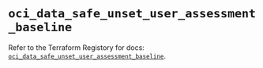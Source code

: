 # `oci_data_safe_unset_user_assessment_baseline`

Refer to the Terraform Registory for docs: [`oci_data_safe_unset_user_assessment_baseline`](https://registry.terraform.io/providers/oracle/oci/6.18.0/docs/resources/data_safe_unset_user_assessment_baseline).
